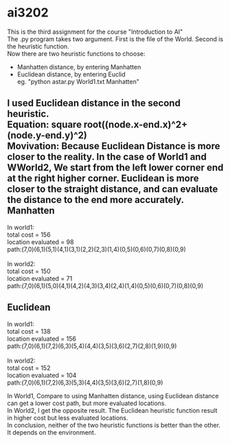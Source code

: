 # ai3202
This is the third assignment for the course "Introduction to AI"<br>
The .py program takes two argument. First is the file of the World. Second is the heuristic function.<br>
Now there are two heuristic functions to choose:
* Manhatten distance, by entering Manhatten
* Euclidean distance, by entering Euclid<br>
eg. "python astar.py World1.txt Manhatten"

I used Euclidean distance in the second heuristic.<br>
Equation: square root((node.x-end.x)^2+(node.y-end.y)^2)<br>
Movivation: Because Euclidean Distance is more closer to the reality. In the case of World1 and WWorld2, We start from the left lower corner end at the right higher corner. Euclidean is more closer to the straight distance, and can evaluate the distance to the end more accurately.<br>
Manhatten
---------
In world1:<br>
total cost = 156<br>
location evaluated = 98<br>
path:(7,0)(6,1)(5,1)(4,1)(3,1)(2,2)(2,3)(1,4)(0,5)(0,6)(0,7)(0,8)(0,9)<br>
<br>
In world2:<br>
total cost = 150<br>
location evaluated = 71<br>
path:(7,0)(6,1)(5,0)(4,1)(4,2)(4,3)(3,4)(2,4)(1,4)(0,5)(0,6)(0,7)(0,8)(0,9)<br>

Euclidean
--------
In world1:<br>
total cost = 138<br>
location evaluated = 156<br>
path:(7,0)(6,1)(7,2)(6,3)(5,4)(4,4)(3,5)(3,6)(2,7)(2,8)(1,9)(0,9)<br><br>
In world2:<br>
total cost = 152<br>
location evaluated = 104<br>
path:(7,0)(6,1)(7,2)(6,3)(5,3)(4,4)(3,5)(3,6)(2,7)(1,8)(0,9)<br>

In World1, Compare to using Manhatten distance, using Euclidean distance can get a lower cost path, but more evaluated locations.<br>
In World2, I get the opposite result. The Euclidean heuristic function result in higher cost but less evaluated locations.<br>
In conclusion, neither of the two heuristic functions is better than the other. It depends on the environment.
